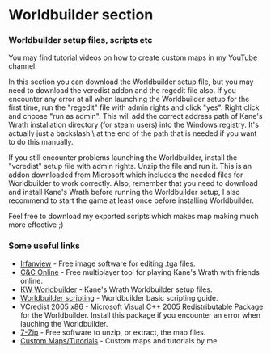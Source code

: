 # Worldbuilder section
### Worldbuilder setup files, scripts etc

You may find tutorial videos on how to create custom maps in my [YouTube](https://www.youtube.com/channel/UCASgf1IsH99o_e-JU0FY-OA) channel.

In this section you can download the Worldbuilder setup file, but you may need to download the vcredist addon and the regedit file also.
If you encounter any error at all when launching the Worldbuilder setup for the first time, run the "regedit" file with admin rights and click "yes". Right click and choose "run as admin".
This will add the correct address path of Kane's Wrath installation directory (for steam users) into the Windows registry. It's actually just a backslash \ at the end of the path that is needed if you want to do this manually.

If you still encounter problems launching the Worldbuilder, install the "vcredist" setup file with admin rights. Unzip the file and run it. This is an addon downloaded from Microsoft which includes the needed files for Worldbuilder to work correctly.
Also, remember that you need to download and install Kane's Wrath before running the Worldbuilder setup, I also recommend to start the game at least once before installing Worldbuilder.

Feel free to download my exported scripts which makes map making much more effective ;)

### Some useful links
* [Irfanview](https://www.irfanview.com/) - Free image software for editing .tga files.
* [C&C Online](https://cnc-online.net/en/) - Free multiplayer tool for playing Kane's Wrath with friends online.
* [KW Worldbuilder](http://www.moddb.com/games/cc-kanes-wrath/downloads/cc-3-kanes-wrath-worldbuilder-v11) - Kane's Wrath Worldbuilder setup files.
* [Worldbuilder scripting](https://www.gamereplays.org/community/index.php?showtopic=261606) - Worldbuilder basic scripting guide.
* [VCredist 2005 x86](https://www.microsoft.com/en-in/download/details.aspx?id=3387) - Microsoft Visual C++ 2005 Redistributable Package for the Worldbuilder. Install this package if you encounter an error when lauching the Worldbuilder.
* [7-Zip](https://www.7-zip.org/) - Free software to unzip, or extract, the map files.
* [Custom Maps/Tutorials](https://www.youtube.com/playlist?list=PLG-nemiRc1_pUJn8WQ85MwKuj352YgQu5) - Custom maps and tutorials by me.
